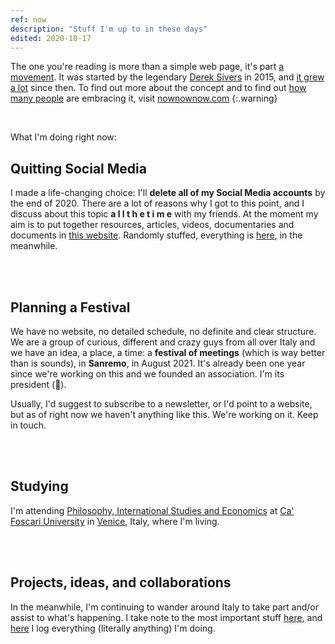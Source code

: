 ```yaml
---
ref: now
description: "Stuff I'm up to in these days"
edited: 2020-10-17
---
```

The one you're reading is more than a simple web page, it's part [a movement](https://sive.rs/nowff). It was started by the legendary [Derek Sivers](https://sive.rs) in 2015, and [it grew a lot](https://sive.rs/now3) since then. To find out more about the concept and to find out [how many people](https://nownownow.com) are embracing it, visit [nownownow.com](https://nownownow.com/about)
{:.warning}

<br>

What I'm doing right now:

## Quitting Social Media

I made a life-changing choice: I'll **delete all of my Social Media accounts** by the end of 2020. There are a lot of reasons why I got to this point, and I discuss about this topic  **a l l  t h e  t i m e**  with my friends. At the moment my aim is to put together resources, articles, videos, documentaries and documents in [this website](https://quitsocialmedia.club). Randomly stuffed, everything is [here](/internet-freedom), in the meanwhile.

<br>
<br>

## Planning a Festival

We have no website, no detailed schedule, no definite and clear structure. We are a group of curious, different and crazy guys from all over Italy and we have an idea, a place, a time: a **festival of meetings** (which is way better than is sounds), in **Sanremo**, in August 2021. It's already been one year since we're working on this and we founded an association. I'm its president (🤯).

Usually, I'd suggest to subscribe to a newsletter, or I'd point to a website, but as of right now we haven't anything like this. We're working on it. Keep in touch.

<br>
<br>

## Studying

I'm attending [Philosophy, International Studies and Economics](https://unive.it/pise) at [Ca' Foscari University](https://unive.it) in [Venice](https://www.comune.venezia.it/), Italy, where I'm living.

<br>
<br>

## Projects, ideas, and collaborations

In the meanwhile, I'm continuing to wander around Italy to take part and/or assist to what's happening. I take note to the most important stuff [here](/stuff), and [here](/tuttopiu) I log everything (literally anything) I'm doing.
